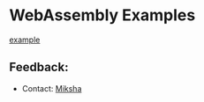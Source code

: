 # WebAssembly Examples


[example](https://rawgit.com/nn1k1kvn/WebAssembly_Examples/master/example_4/index.html)


## Feedback:
- Contact: [Miksha](https://fb.com/miksha.happy)
